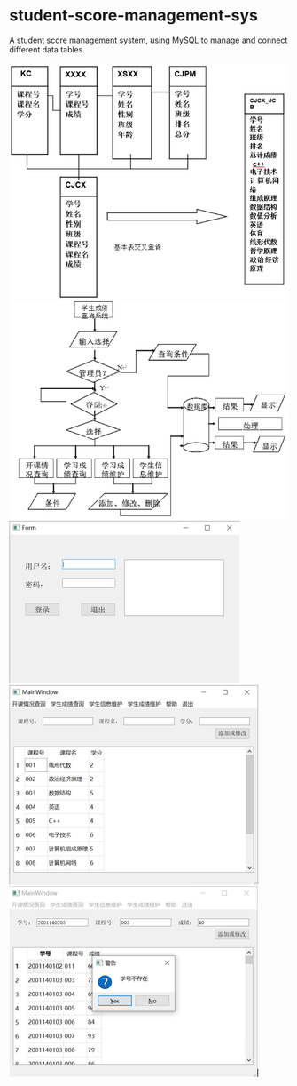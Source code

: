 # student-score-management-sys
A student score management system, using MySQL to manage and connect different data tables.  
<br>
![image](https://github.com/JunanPan/pics/raw/main/2210210000.png)  
![image](https://github.com/JunanPan/pics/raw/main/221021000.png)  
![image](https://github.com/JunanPan/pics/raw/main/2210211.png)  
![image](https://github.com/JunanPan/pics/raw/main/2210212.png)  
![image](https://github.com/JunanPan/pics/raw/main/2210213.png)  
